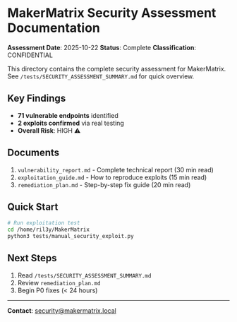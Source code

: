 # MakerMatrix Security Assessment Documentation

**Assessment Date**: 2025-10-22
**Status**: Complete
**Classification**: CONFIDENTIAL

This directory contains the complete security assessment for MakerMatrix. See `/tests/SECURITY_ASSESSMENT_SUMMARY.md` for quick overview.

## Key Findings

- **71 vulnerable endpoints** identified
- **2 exploits confirmed** via real testing
- **Overall Risk**: HIGH ⚠️

## Documents

1. `vulnerability_report.md` - Complete technical report (30 min read)
2. `exploitation_guide.md` - How to reproduce exploits (15 min read)
3. `remediation_plan.md` - Step-by-step fix guide (20 min read)

## Quick Start

```bash
# Run exploitation test
cd /home/ril3y/MakerMatrix
python3 tests/manual_security_exploit.py
```

## Next Steps

1. Read `/tests/SECURITY_ASSESSMENT_SUMMARY.md`
2. Review `remediation_plan.md`
3. Begin P0 fixes (< 24 hours)

---
**Contact**: security@makermatrix.local
